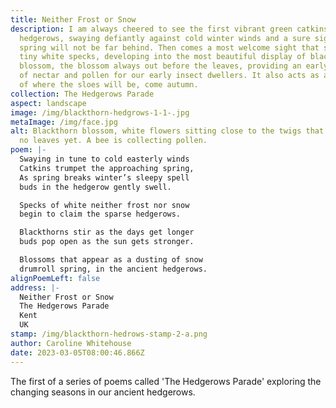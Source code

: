 ```yaml
---
title: Neither Frost or Snow
description: I am always cheered to see the first vibrant green catkins in the
  hedgerows, swaying defiantly against cold winter winds and a sure sign that
  spring will not be far behind. Then comes a most welcome sight that starts as
  tiny white specks, developing into the most beautiful display of blackthorn
  blossom, the blossom always out before the leaves, providing an early source
  of nectar and pollen for our early insect dwellers. It also acts as a marker
  of where the sloes will be, come autumn.
collection: The Hedgerows Parade
aspect: landscape
image: /img/blackthorn-hedgrows-1-1-.jpg
metaImage: /img/face.jpg
alt: Blackthorn blossom, white flowers sitting close to the twigs that carry it,
  no leaves yet. A bee is collecting pollen.
poem: |-
  Swaying in tune to cold easterly winds
  Catkins trumpet the approaching spring,
  As spring breaks winter’s sleepy spell
  buds in the hedgerow gently swell.

  Specks of white neither frost nor snow
  begin to claim the sparse hedgerows.

  Blackthorns stir as the days get longer
  buds pop open as the sun gets stronger.

  Blossoms that appear as a dusting of snow
  drumroll spring, in the ancient hedgerows.
alignPoemLeft: false
address: |-
  Neither Frost or Snow
  The Hedgerows Parade
  Kent
  UK
stamp: /img/blackthorn-hedrows-stamp-2-a.png
author: Caroline Whitehouse
date: 2023-03-05T08:00:46.866Z
---
```

The first of a series of poems called 'The Hedgerows Parade' exploring the changing seasons in our ancient hedgerows.